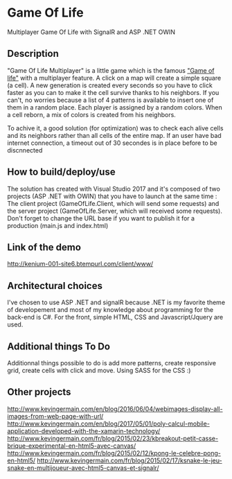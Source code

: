 # Game Of Life
Multiplayer Game Of Life with SignalR and ASP .NET OWIN

## Description
"Game Of Life Multiplayer" is a little game which is the famous ["Game of life"](https://en.wikipedia.org/wiki/Conway%27s_Game_of_Life) with a multiplayer feature. A click on a map will create a simple square (a cell). A new generation is created every seconds so you have to click faster as you can to make it the cell survive thanks to his neighbors. If you can't, no worries because a list of 4 patterns is available to insert one of them in a random place. Each player is assigned by a random colors. When a cell reborn, a mix of colors is created from his neighbors.

To achive it, a good solution (for optimization) was to check each alive cells and its neighbors rather than all cells of the entire map.
If an user have bad internet connection, a timeout out of 30 secondes is in place before to be discnnected

## How to build/deploy/use
The solution has created with Visual Studio 2017 and it's composed of two projects (ASP .NET with OWIN) that you have to launch at the same time : The client project (GameOfLife.Client, which will send some requests) and the server project (GameOfLife.Server, which will received some requests). Don't forget to change the URL base if you want to publish it for a production (main.js and index.html)

## Link of the demo
http://kenium-001-site6.btempurl.com/client/www/

## Architectural choices
I've chosen to use ASP .NET and signalR because .NET is my favorite theme of developement and most of my knowledge about programming for the back-end is C#. For the front, simple HTML, CSS and Javascript/Jquery are used.

## Additional things To Do
Additionnal things possible to do is add more patterns, create responsive grid, create cells with click and move. Using SASS for the CSS :)

## Other projects
http://www.kevingermain.com/en/blog/2016/06/04/webimages-display-all-images-from-web-page-with-url/
http://www.kevingermain.com/en/blog/2017/05/01/poly-calcul-mobile-application-developed-with-the-xamarin-technology/
http://www.kevingermain.com/fr/blog/2015/02/23/kbreakout-petit-casse-brique-experimental-en-html5-avec-canvas/
http://www.kevingermain.com/fr/blog/2015/02/12/kpong-le-celebre-pong-en-html5/
http://www.kevingermain.com/fr/blog/2015/02/17/ksnake-le-jeu-snake-en-multijoueur-avec-html5-canvas-et-signalr/
